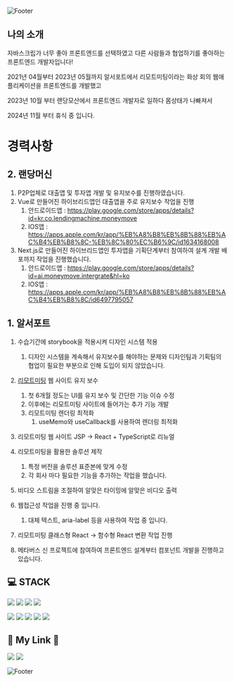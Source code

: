 ![Footer](https://capsule-render.vercel.app/api?type=waving&color=auto&height=200&section=header&text=Hwang%20taehyeon&fontSize=90)

## 나의 소개

자바스크립가 너무 좋아 프론트엔드를 선택하였고 다른 사람들과 협업하기를 좋아하는 프론트엔드 개발자입니다!

2021년 04월부터 2023년 05월까지
알서포트에서 리모트미팅이라는 화상 회의 웹애플리케이션을 프론트엔드를 개발했고

2023년 10월 부터
랜당모산에서 프론트엔드 개발자로 일하다
몸상태가 나빠져서

2024년 11월 부터 휴식 중 입니다.


# 경력사항

## 2. 랜당머신
1. P2P업체로 대출앱 및 투자앱 개발 및 유지보수를 진행하였습니다.
2. Vue로 만들어진 하이브리드앱인 대출앱을 주로 유지보수 작업을 진행
   1. 안드로이드앱 : https://play.google.com/store/apps/details?id=kr.co.lendingmachine.moneymove
   2. IOS앱 : https://apps.apple.com/kr/app/%EB%A8%B8%EB%8B%88%EB%AC%B4%EB%B8%8C-%EB%8C%80%EC%B6%9C/id1634168008
4. Next.js로 만들어진 하이브리드앱인 투자앱을 기획단계부터 참여하여 설계 개발 배포까지 작업을 진행했습니다.
   1. 안드로이드앱 : https://play.google.com/store/apps/details?id=ai.moneymove.intergrate&hl=ko
   2. IOS앱 : https://apps.apple.com/kr/app/%EB%A8%B8%EB%8B%88%EB%AC%B4%EB%B8%8C/id6497795057 

## 1. 알서포트

1. 수습기간에 storybook을 적용시켜 디자인 시스템 적용
   1. 디자인 시스템을 계속해서 유지보수를 해야하는 문제와
      디자인팀과 기획팀의 협업이 필요한 부분으로 인해 도입이 되지 않았습니다.
   
2. [리모트미팅](https://st.remotemeeting.com/ko/home) 웹 사이트 유지 보수
   1. 첫 6개월 정도는 UI를 유지 보수 및 간단한 기능 이슈 수정
   2. 이후에는 리모트미팅 사이트에 들어가는 추가 기능 개발
   3. 리모트미팅 렌더링 최적화
      1. useMemo와 useCallback를 사용하여 렌더링 최적화
   
3. 리모트미팅 웹 사이트 JSP -> React + TypeScript로 리뉴얼

5. 리모트미팅을 활용한 솔루션 제작
   1. 특정 버전을 솔루션 표준본에 맞게 수정
   3. 각 회사 마다 필요한 기능을 추가하는 작업을 했습니다.
   
6. 비디오 스트림을 조절하여 알맞은 타이밍에 알맞은 비디오 출력
   
7. 웹접근성 작업을 진행 중 입니다.
   1. 대체 텍스트, aria-label 등을 사용하여 작업 중 입니다. 
   
9. 리모트미팅 클래스형 React ->  함수형 React 변환 작업 진행
10. 메타버스 신 프로젝트에 참여하여 프론트엔드 설계부터 컴포넌트 개발을 진행하고 있습니다.

   




## 💻 STACK

<img src="https://img.shields.io/badge/HTML5-E34F26?style=flat-square&logo=HTML5&logoColor=white"/> <img src="https://img.shields.io/badge/CSS3-1572B6?style=flat-square&logo=CSS3&logoColor=white"/> <img src="https://img.shields.io/badge/Javascript-F7DF1E?style=flat-square&logo=Javascript&logoColor=white"/> <img src="https://img.shields.io/badge/TypeScript-3178C6?style=flat-square&logo=TypeScript&logoColor=white"/>

<img src="https://img.shields.io/badge/React-61DAFB?style=flat-square&logo=React&logoColor=white"/> <img src="https://img.shields.io/badge/Styled%2D%2DComponents-DB7093?style=flat-square&logo=Styled%2DComponents&logoColor=white"/> <img src="https://img.shields.io/badge/Redux-764ABC?style=flat-square&logo=Redux&logoColor=white"/> <img src="https://img.shields.io/badge/Redux%2D%2DSaga-999999?style=flat-square&logo=ReduxSaga&logoColor=white"/> <img src="https://img.shields.io/badge/Recoil-3178C6?style=flat-square&logo=Recoil&logoColor=white"/>

## 🧸 My Link 🧸

[<img src="https://img.shields.io/badge/Notion-000000?style=flat-square&logo=Notion&logoColor=white"/>](https://www.notion.so/4cd8b2770d66418787af7207c9bfe744) [<img src="https://img.shields.io/badge/Gmail-EA4335?style=flat-square&logo=Gmail&logoColor=white"/>](clowns1232@gmail.com)

![Footer](https://capsule-render.vercel.app/api?type=waving&color=auto&height=200&section=footer&text=Have%20a%20Good%20Day!!&fontSize=70)
